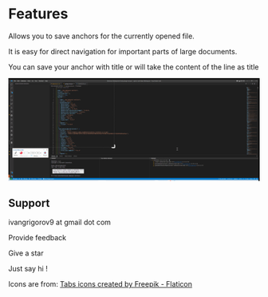 # Features

Allows you to save anchors for the currently opened file.

It is easy for direct navigation for important parts of large documents.

You can save your anchor with title or will take the content of the line as title

![Alt Text](https://raw.githubusercontent.com/IvanGrigorov/file-anchor-navigation/master/assets/file-mavigation-example.gif)

## Support

ivangrigorov9 at gmail dot com

Provide feedback

Give a star

Just say hi !

Icons are from: [Tabs icons created by Freepik - Flaticon](https://www.flaticon.com/free-icons/furniture-and-household)

